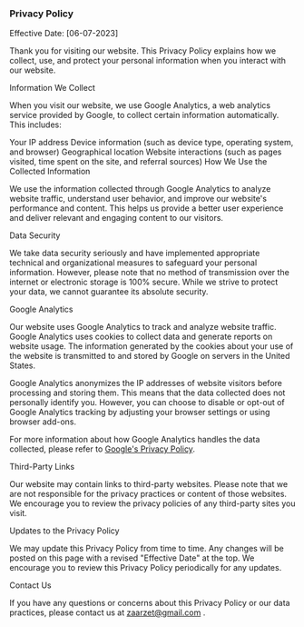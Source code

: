 ### Privacy Policy

Effective Date: [06-07-2023]

Thank you for visiting our website. This Privacy Policy explains how we collect, use, and protect your personal information when you interact with our website.

Information We Collect

When you visit our website, we use Google Analytics, a web analytics service provided by Google, to collect certain information automatically. This includes:

Your IP address
Device information (such as device type, operating system, and browser)
Geographical location
Website interactions (such as pages visited, time spent on the site, and referral sources)
How We Use the Collected Information

We use the information collected through Google Analytics to analyze website traffic, understand user behavior, and improve our website's performance and content. This helps us provide a better user experience and deliver relevant and engaging content to our visitors.

Data Security

We take data security seriously and have implemented appropriate technical and organizational measures to safeguard your personal information. However, please note that no method of transmission over the internet or electronic storage is 100% secure. While we strive to protect your data, we cannot guarantee its absolute security.

Google Analytics

Our website uses Google Analytics to track and analyze website traffic. Google Analytics uses cookies to collect data and generate reports on website usage. The information generated by the cookies about your use of the website is transmitted to and stored by Google on servers in the United States.

Google Analytics anonymizes the IP addresses of website visitors before processing and storing them. This means that the data collected does not personally identify you. However, you can choose to disable or opt-out of Google Analytics tracking by adjusting your browser settings or using browser add-ons.

For more information about how Google Analytics handles the data collected, please refer to [Google's Privacy Policy](https://policies.google.com/privacy).

Third-Party Links

Our website may contain links to third-party websites. Please note that we are not responsible for the privacy practices or content of those websites. We encourage you to review the privacy policies of any third-party sites you visit.

Updates to the Privacy Policy

We may update this Privacy Policy from time to time. Any changes will be posted on this page with a revised "Effective Date" at the top. We encourage you to review this Privacy Policy periodically for any updates.

Contact Us

If you have any questions or concerns about this Privacy Policy or our data practices, please contact us at zaarzet@gmail.com .
